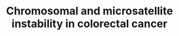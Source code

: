 ---
annotations:
- id: CL:0000066
  parent: animal cell
  type: Cell Type Ontology
  value: epithelial cell
- id: PW:0000605
  parent: disease pathway
  type: Pathway Ontology
  value: cancer pathway
- id: PW:0000612
  parent: disease pathway
  type: Pathway Ontology
  value: colorectal cancer pathway
- id: PW:0000598
  parent: signaling pathway
  type: Pathway Ontology
  value: altered Wnt signaling pathway
- id: PW:0000292
  parent: regulatory pathway
  type: Pathway Ontology
  value: altered DNA repair pathway
- id: DOID:9256
  parent: disease of cellular proliferation
  type: Disease Ontology
  value: colorectal cancer
authors:
- Khanspers
- Egonw
- AMTan
- Fehrhart
- Eweitz
citedin: ''
communities:
- CPTAC
description: 'CRC arises from the colorectal epithelium as a result of the accumulation
  of genetic alterations in defined oncogenes and tumour suppressor genes (TSG). Two
  major mechanisms of genomic instability have been identified in sporadic CRC progression.
  The first, known as chromosomal instability (CIN), results from a series of genetic
  changes that involve the activation of oncogenes such as K-ras and inactivation
  of TSG such as p53, DCC/Smad4, and APC. The second, known as  microsatellite instability
  (MSI), results from inactivation of the DNA mismatch repair genes MLH1 and/or MSH2
  by hypermethylation of their promoter, and secondary mutation of genes with coding
  microsatellites, such as transforming growth factor receptor II (TGF-RII) and BAX.
  Hereditary syndromes have germline mutations in specific genes (mutation in the
  tumour suppressor gene APC on chromosome 5q in FAP, mutated DNA mismatch repair
  genes in HNPCC).  This pathway is based on information from [http://www.genome.jp/dbget-bin/www_bget?map05210
  KEGG]  The most common mutation in colon cancer is inactivation of APC. When APC
  does not have an inactivating mutation, frequently there are activating mutations
  in β-catenin. In order for cancer to develop, both alleles must be mutated. Mutations
  in APC or β-catenin must be followed by other mutations to become cancerous; however,
  in carriers of an APC inactivating mutations, the risk of colorectal cancer by age
  40 is almost 100%.  The impact of KRAS mutations is heavily dependent on the order
  of mutations. Primary KRAS mutations generally lead to a self-limiting hyperplastic
  or borderline lesion, but if they occur after a previous APC mutation it often progresses
  to cancer. KRAS mutation is predictive of a very poor response to panitumumab and
  cetuximab therapy in colorectal cancer. Currently, the most reliable way to predict
  whether a colorectal cancer patient will respond to one of the EGFR-inhibiting drugs
  is to test for certain “activating” mutations in the gene that encodes KRAS, which
  occurs in 30%–50% of colorectal cancers. Studies show patients whose tumors express
  the mutated version of the KRAS gene will not respond to cetuximab or panitumumab.
  Source: [https://en.wikipedia.org/wiki/KRAS#Colorectal_cancer Wikipedia]  DCC can
  be considered a conditional tumor suppressor gene as well as a conditional oncogene.
  When DCC is present and not activated by netrin it is proapoptotic, and represses
  tumor formation. When DCC is present and netrin-activated it promotes cell survival,
  acting as an oncoprotein. One of the most frequent genetic abnormalities that occur
  in advanced colorectal cancer is loss of heterozygosity (LOH) of DCC in region 18q21.
  Source: [https://en.wikipedia.org/wiki/Deleted_in_Colorectal_Cancer Wikipedia]  [https://www.ncbi.nlm.nih.gov/pubmed/25736321
  de Miranda et al] suggest that TGFβ signaling remains active in some CRC cells with
  MSI mutations in the TGFBR2 gene, because the mutated gene still expresses a functional
  protein.   Aberrant overexpression of cyclooxygenase-2 (COX-2) is thought to have
  an important role in development of CRC. The tumorigenic effects of COX-2 can be
  attributed to the production of PGE2; increased levels of PGE2 have been reported
  in colorectal adenomas as well as carcinomas. COX-2 and PGE2 regulate proliferation,
  survival, migration, and invasion in colorectal tumors. Source: [https://www.ncbi.nlm.nih.gov/pubmed/20420946
  Pino et al]. Phosphorylation sites were added based on information from PhosphoSitePlus
  (R), www.phosphosite.org.  Proteins on this pathway have targeted assays available
  via the [https://assays.cancer.gov/available_assays?wp_id=WP4216 CPTAC Assay Portal]'
last-edited: 2024-08-07
ndex: ccc791b2-8b69-11eb-9e72-0ac135e8bacf
organisms:
- Homo sapiens
redirect_from:
- /index.php/Pathway:WP4216
- /instance/WP4216
- /instance/WP4216_r135166
revision: r135166
schema-jsonld:
- '@context': https://schema.org/
  '@id': https://wikipathways.github.io/pathways/WP4216.html
  '@type': Dataset
  creator:
    '@type': Organization
    name: WikiPathways
  description: 'CRC arises from the colorectal epithelium as a result of the accumulation
    of genetic alterations in defined oncogenes and tumour suppressor genes (TSG).
    Two major mechanisms of genomic instability have been identified in sporadic CRC
    progression. The first, known as chromosomal instability (CIN), results from a
    series of genetic changes that involve the activation of oncogenes such as K-ras
    and inactivation of TSG such as p53, DCC/Smad4, and APC. The second, known as  microsatellite
    instability (MSI), results from inactivation of the DNA mismatch repair genes
    MLH1 and/or MSH2 by hypermethylation of their promoter, and secondary mutation
    of genes with coding microsatellites, such as transforming growth factor receptor
    II (TGF-RII) and BAX. Hereditary syndromes have germline mutations in specific
    genes (mutation in the tumour suppressor gene APC on chromosome 5q in FAP, mutated
    DNA mismatch repair genes in HNPCC).  This pathway is based on information from
    [http://www.genome.jp/dbget-bin/www_bget?map05210 KEGG]  The most common mutation
    in colon cancer is inactivation of APC. When APC does not have an inactivating
    mutation, frequently there are activating mutations in β-catenin. In order for
    cancer to develop, both alleles must be mutated. Mutations in APC or β-catenin
    must be followed by other mutations to become cancerous; however, in carriers
    of an APC inactivating mutations, the risk of colorectal cancer by age 40 is almost
    100%.  The impact of KRAS mutations is heavily dependent on the order of mutations.
    Primary KRAS mutations generally lead to a self-limiting hyperplastic or borderline
    lesion, but if they occur after a previous APC mutation it often progresses to
    cancer. KRAS mutation is predictive of a very poor response to panitumumab and
    cetuximab therapy in colorectal cancer. Currently, the most reliable way to predict
    whether a colorectal cancer patient will respond to one of the EGFR-inhibiting
    drugs is to test for certain “activating” mutations in the gene that encodes KRAS,
    which occurs in 30%–50% of colorectal cancers. Studies show patients whose tumors
    express the mutated version of the KRAS gene will not respond to cetuximab or
    panitumumab. Source: [https://en.wikipedia.org/wiki/KRAS#Colorectal_cancer Wikipedia]  DCC
    can be considered a conditional tumor suppressor gene as well as a conditional
    oncogene. When DCC is present and not activated by netrin it is proapoptotic,
    and represses tumor formation. When DCC is present and netrin-activated it promotes
    cell survival, acting as an oncoprotein. One of the most frequent genetic abnormalities
    that occur in advanced colorectal cancer is loss of heterozygosity (LOH) of DCC
    in region 18q21. Source: [https://en.wikipedia.org/wiki/Deleted_in_Colorectal_Cancer
    Wikipedia]  [https://www.ncbi.nlm.nih.gov/pubmed/25736321 de Miranda et al] suggest
    that TGFβ signaling remains active in some CRC cells with MSI mutations in the
    TGFBR2 gene, because the mutated gene still expresses a functional protein.   Aberrant
    overexpression of cyclooxygenase-2 (COX-2) is thought to have an important role
    in development of CRC. The tumorigenic effects of COX-2 can be attributed to the
    production of PGE2; increased levels of PGE2 have been reported in colorectal
    adenomas as well as carcinomas. COX-2 and PGE2 regulate proliferation, survival,
    migration, and invasion in colorectal tumors. Source: [https://www.ncbi.nlm.nih.gov/pubmed/20420946
    Pino et al]. Phosphorylation sites were added based on information from PhosphoSitePlus
    (R), www.phosphosite.org.  Proteins on this pathway have targeted assays available
    via the [https://assays.cancer.gov/available_assays?wp_id=WP4216 CPTAC Assay Portal]'
  keywords:
  - AKT1
  - AKT2
  - AKT3
  - APC
  - APC2
  - APPL1
  - ARAF
  - AXIN1
  - AXIN2
  - Arachidonic acid
  - BAD
  - BAK1
  - BAX
  - BBC3
  - BCL2
  - BCL2L11
  - BIRC5
  - BRAF
  - CASP3
  - CASP9
  - CCND1
  - CDKN1A
  - CSNK1A1
  - CSNK1A1L
  - CTNNB1
  - CYCS
  - DCC
  - DDB2
  - EXOC2
  - FOS
  - GADD45A
  - GADD45B
  - GADD45G
  - GSK3B
  - JUN
  - KRAS
  - LEF1
  - MAP2K1
  - MAPK1
  - MAPK10
  - MAPK3
  - MAPK8
  - MAPK9
  - MLH1
  - MSH2
  - MSH3
  - MSH6
  - MYC
  - NTN1
  - PGE2
  - PGH2
  - PMAIP1
  - POLK
  - PTGS2
  - RAC1
  - RAC2
  - RAC3
  - RAF1
  - RALA
  - RALB
  - RALGDS
  - REL
  - RHOA
  - SMAD2
  - SMAD3
  - SMAD4
  - TBK1
  - TCF7
  - TCF7L1
  - TCF7L2
  - TGFB1
  - TGFB2
  - TGFB3
  - TGFBR1
  - TGFBR2
  - TP53
  license: CC0
  name: 'Chromosomal and microsatellite instability in colorectal cancer '
seo: CreativeWork
title: 'Chromosomal and microsatellite instability in colorectal cancer '
wpid: WP4216
---